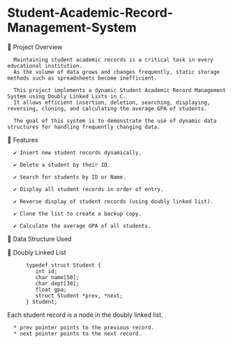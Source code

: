 # Student-Academic-Record-Management-System

📌 Project Overview



      Maintaining student academic records is a critical task in every educational institution.
      As the volume of data grows and changes frequently, static storage methods such as spreadsheets become inefficient.

      This project implements a dynamic Student Academic Record Management System using Doubly Linked Lists in C.
      It allows efficient insertion, deletion, searching, displaying, reversing, cloning, and calculating the average GPA of students.

      The goal of this system is to demonstrate the use of dynamic data structures for handling frequently changing data.


 🚀 Features


      ✔️ Insert new student records dynamically.
      
      ✔️ Delete a student by their ID.
      
      ✔️ Search for students by ID or Name.
      
      ✔️ Display all student records in order of entry.
      
      ✔️ Reverse display of student records (using doubly linked list).
      
      ✔️ Clone the list to create a backup copy.
      
      ✔️ Calculate the average GPA of all students.     


🧱 Data Structure Used


 🔹 Doubly Linked List
 
          typedef struct Student {
             int id;
             char name[50];
             char dept[30];
             float gpa;
             struct Student *prev, *next;
          } Student;

          

 Each student record is a node in the doubly linked list.

      * prev pointer points to the previous record.
      * next pointer points to the next record.      
